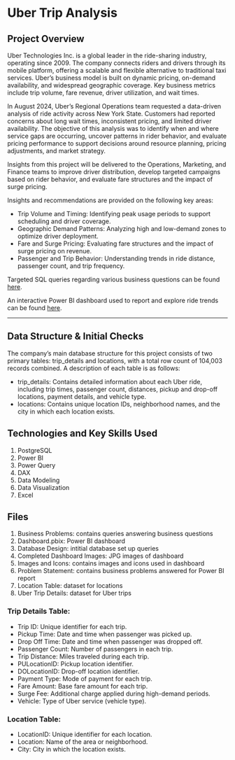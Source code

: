 # Uber Trip Analysis

## Project Overview

Uber Technologies Inc. is a global leader in the ride-sharing industry, operating since 2009. The company connects riders and drivers through its mobile platform, offering a scalable and flexible alternative to traditional taxi services. Uber’s business model is built on dynamic pricing, on-demand availability, and widespread geographic coverage. Key business metrics include trip volume, fare revenue, driver utilization, and wait times.

In August 2024, Uber’s Regional Operations team requested a data-driven analysis of ride activity across New York State. Customers had reported concerns about long wait times, inconsistent pricing, and limited driver availability. The objective of this analysis was to identify when and where service gaps are occurring, uncover patterns in rider behavior, and evaluate pricing performance to support decisions around resource planning, pricing adjustments, and market strategy.

Insights from this project will be delivered to the Operations, Marketing, and Finance teams to improve driver distribution, develop targeted campaigns based on rider behavior, and evaluate fare structures and the impact of surge pricing.

Insights and recommendations are provided on the following key areas:

- Trip Volume and Timing: Identifying peak usage periods to support scheduling and driver coverage.
- Geographic Demand Patterns: Analyzing high and low-demand zones to optimize driver deployment.
- Fare and Surge Pricing: Evaluating fare structures and the impact of surge pricing on revenue.
- Passenger and Trip Behavior: Understanding trends in ride distance, passenger count, and trip frequency.

Targeted SQL queries regarding various business questions can be found [here](Business%20Problems.sql).

An interactive Power BI dashboard used to report and explore ride trends can be found [here](Uber%20Trips%20Dashboard.pbix).

---

## Data Structure & Initial Checks

The company’s main database structure for this project consists of two primary tables: trip_details and locations, with a total row count of 104,003 records combined. A description of each table is as follows:

- trip_details: Contains detailed information about each Uber ride, including trip times, passenger count, distances, pickup and drop-off locations, payment details, and vehicle type.
- locations: Contains unique location IDs, neighborhood names, and the city in which each location exists.

## Technologies and Key Skills Used

1. PostgreSQL
2. Power BI
3. Power Query
4. DAX
5. Data Modeling
6. Data Visualization
7. Excel

## Files

1. Business Problems: contains queries answering business questions
2. Dashboard.pbix: Power BI dashboard
3. Database Design: intitial database set up queries
4. Completed Dashboard Images: JPG images of dashboard
5. Images and Icons: contains images and icons used in dashboard
6. Problem Statement: contains business problems answered for Power BI report
7. Location Table: dataset for locations
8. Uber Trip Details: dataset for Uber trips



### Trip Details Table:
- Trip ID: Unique identifier for each trip.
- Pickup Time: Date and time when passenger was picked up.
- Drop Off Time: Date and time when passenger was dropped off.
- Passenger Count: Number of passengers in each trip.
- Trip Distance: Miles traveled during each trip.
- PULocationID: Pickup location identifier.
- DOLocationID: Drop-off location identifier.
- Payment Type: Mode of payment for each trip.
- Fare Amount: Base fare amount for each trip.
- Surge Fee: Additional charge applied during high-demand periods.
- Vehicle: Type of Uber service (vehicle type).
  
### Location Table:
- LocationID: Unique identifier for each location.
- Location: Name of the area or neighborhood.
- City: City in which the location exists.

